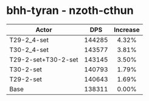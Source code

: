 # bhh-tyran - nzoth-cthun
| Actor | DPS | Increase |
|---|:---:|:---:|
|T29-2_4-set|144285|4.32%|
|T30-2_4-set|143577|3.81%|
|T29-2-set+T30-2-set|143145|3.50%|
|T30-2-set|140793|1.79%|
|T29-2-set|140643|1.69%|
|Base|138311|0.00%|
